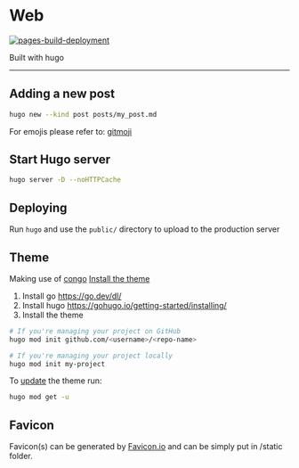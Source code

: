 # Web
[![pages-build-deployment](https://github.com/cgutierr-zgz/cgutierr-zgz.github.io/actions/workflows/pages/pages-build-deployment/badge.svg)](https://github.com/cgutierr-zgz/cgutierr-zgz.github.io/actions/workflows/pages/pages-build-deployment)

Built with hugo

---

## Adding a new post

```sh
hugo new --kind post posts/my_post.md
```

For emojis please refer to: [gitmoji](https://gitmoji.dev)

## Start Hugo server

```sh
hugo server -D --noHTTPCache
```

## Deploying

Run `hugo` and use the `public/` directory to upload to the production server

## Theme

Making use of [congo](https://jpanther.github.io/congo/)
[Install the theme](https://jpanther.github.io/congo/docs/installation/#install-using-hugo)

1. Install go https://go.dev/dl/
2. Install hugo https://gohugo.io/getting-started/installing/
3. Install the theme

```sh
# If you're managing your project on GitHub
hugo mod init github.com/<username>/<repo-name>

# If you're managing your project locally
hugo mod init my-project
```

To [update](https://jpanther.github.io/congo/docs/installation/#update-using-hugo) the theme run:

```sh
hugo mod get -u
```


## Favicon

Favicon(s) can be generated by [Favicon.io](Favicon.io) and can be simply put in /static folder.
